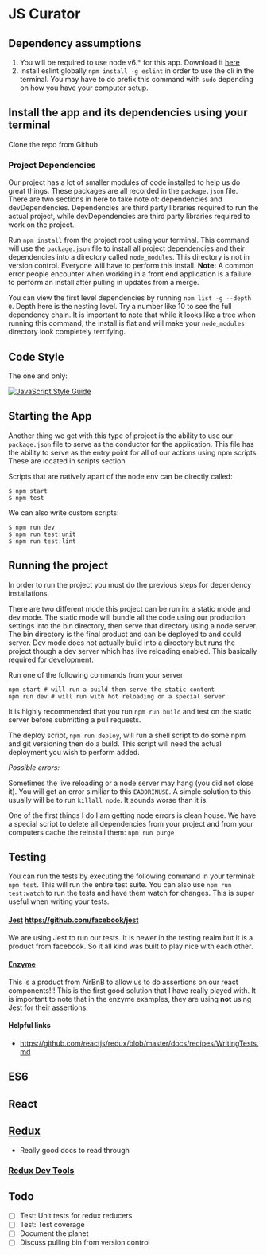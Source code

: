 # JS Curator

## Dependency assumptions

1. You will be required to use node v6.* for this app.  Download it [here](https://nodejs.org/en/)
1. Install eslint globally `npm install -g eslint` in order to use the cli in the terminal.  You may have to do prefix this command with `sudo` depending on how you have your computer setup.

## Install the app and its dependencies using your terminal

Clone the repo from Github

### Project Dependencies

Our project has a lot of smaller modules of code installed to help us do great things.  These packages are all recorded in the `package.json` file.  There are two sections in here to take note of: dependencies and devDependencies.  Dependencies are third party libraries required to run the actual project, while devDependencies are third party libraries required to work on the project.

Run `npm install` from the project root using your terminal.  This command will use the `package.json` file to install all project dependencies and their dependencies into a directory called `node_modules`.  This directory is not in version control.  Everyone will have to perform this install.  **Note:** A common error people encounter when working in a front end application is a failure to perform an install after pulling in updates from a merge.

You can view the first level dependencies by running `npm list -g --depth 0`.  Depth here is the nesting level.  Try a number like 10 to see the full dependency chain.  It is important to note that while it looks like a tree when running this command, the install is flat and will make your `node_modules` directory look completely terrifying.

## Code Style

The one and only: 

[![JavaScript Style Guide](https://cdn.rawgit.com/feross/standard/master/badge.svg)](https://github.com/feross/standard)

## Starting the App

Another thing we get with this type of project is the ability to use our `package.json` file to serve as the conductor for the application.  This file has the ability to serve as the entry point for all of our actions using npm scripts.  These are located in scripts section.

Scripts that are natively apart of the node env can be directly called:

```
$ npm start
$ npm test
```

We can also write custom scripts:

```
$ npm run dev
$ npm run test:unit
$ npm run test:lint
```

## Running the project

In order to run the project you must do the previous steps for dependency installations.

There are two different mode this project can be run in: a static mode and dev mode.  The static mode will bundle all the code using our production settings into the bin directory, then serve that directory using a node server.  The bin directory is the final product and can be deployed to and could server.  Dev mode does not actually build into a directory but runs the project though a dev server which has live reloading enabled.  This basically required for development.

Run one of the following commands from your server

```
npm start # will run a build then serve the static content
npm run dev # will run with hot reloading on a special server
```

It is highly recommended that you run `npm run build` and test on the static server before submitting a pull requests.

The deploy script, `npm run deploy`, will run a shell script to do some npm and git versioning then do a build.  This script will need the actual deployment you wish to perform added.

*Possible errors:*

Sometimes the live reloading or a node server may hang (you did not close it).  You will get an error similiar to this `EADDRINUSE`.  A simple solution to this usually will be to run `killall node`.  It sounds worse than it is.

One of the first things I do I am getting node errors is clean house.  We have a special script to delete all dependencies from your project and from your computers cache the reinstall them: `npm run purge`

## Testing

You can run the tests by executing the following command in your terminal: `npm test`.  This will run the entire test suite.  You can also use `npm run test:watch` to run the tests and have them watch for changes.  This is super useful when writing your tests.

#### [Jest](https://facebook.github.io/jest/) https://github.com/facebook/jest

We are using Jest to run our tests.  It is newer in the testing realm but it is a product from facebook.  So it all kind was built to play nice with each other.

#### [Enzyme](http://airbnb.io/enzyme/)

This is a product from AirBnB to allow us to do assertions on our react components!!!  This is the first good solution that I have really played with.  It is important to note that in the enzyme examples, they are using **not** using Jest for their assertions.

#### Helpful links

- https://github.com/reactjs/redux/blob/master/docs/recipes/WritingTests.md

## ES6

## React

## [Redux](http://redux.js.org/)

- Really good docs to read through

### [Redux Dev Tools](https://github.com/gaearon/redux-devtools)

## Todo

- [ ] Test: Unit tests for redux reducers
- [ ] Test: Test coverage
- [ ] Document the planet
- [ ] Discuss pulling bin from version control

